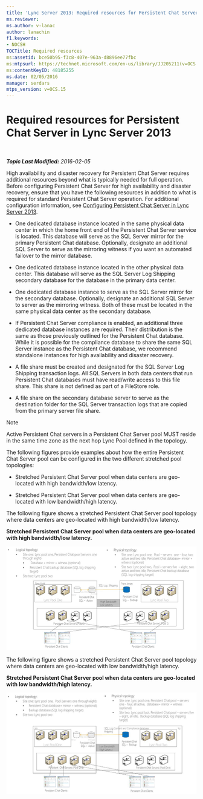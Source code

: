 ```yaml
---
title: 'Lync Server 2013: Required resources for Persistent Chat Server'
ms.reviewer: 
ms.author: v-lanac
author: lanachin
f1.keywords:
- NOCSH
TOCTitle: Required resources
ms:assetid: bce50b95-f3c8-407e-963a-d8896ee77fbc
ms:mtpsurl: https://technet.microsoft.com/en-us/library/JJ205211(v=OCS.15)
ms:contentKeyID: 48185255
ms.date: 02/05/2016
manager: serdars
mtps_version: v=OCS.15
---
```


<div data-xmlns="http://www.w3.org/1999/xhtml">

<div class="topic" data-xmlns="http://www.w3.org/1999/xhtml" data-msxsl="urn:schemas-microsoft-com:xslt" data-cs="http://msdn.microsoft.com/en-us/">

<div data-asp="http://msdn2.microsoft.com/asp">

# Required resources for Persistent Chat Server in Lync Server 2013

</div>

<div id="mainSection">

<div id="mainBody">

<span> </span>

_**Topic Last Modified:** 2016-02-05_

High availability and disaster recovery for Persistent Chat Server requires additional resources beyond what is typically needed for full operation. Before configuring Persistent Chat Server for high availability and disaster recovery, ensure that you have the following resources in addition to what is required for standard Persistent Chat Server operation. For additional configuration information, see [Configuring Persistent Chat Server in Lync Server 2013](lync-server-2013-configuring-persistent-chat-server.md).

  - One dedicated database instance located in the same physical data center in which the home front end of the Persistent Chat Server service is located. This database will serve as the SQL Server mirror for the primary Persistent Chat database. Optionally, designate an additional SQL Server to serve as the mirroring witness if you want an automated failover to the mirror database.

  - One dedicated database instance located in the other physical data center. This database will serve as the SQL Server Log Shipping secondary database for the database in the primary data center.

  - One dedicated database instance to serve as the SQL Server mirror for the secondary database. Optionally, designate an additional SQL Server to server as the mirroring witness. Both of these must be located in the same physical data center as the secondary database.

  - If Persistent Chat Server compliance is enabled, an additional three dedicated database instances are required. Their distribution is the same as those previously outlined for the Persistent Chat database. While it is possible for the compliance database to share the same SQL Server instance as the Persistent Chat database, we recommend standalone instances for high availability and disaster recovery.

  - A file share must be created and designated for the SQL Server Log Shipping transaction logs. All SQL Servers in both data centers that run Persistent Chat databases must have read/write access to this file share. This share is not defined as part of a FileStore role.

  - A file share on the secondary database server to serve as the destination folder for the SQL Server transaction logs that are copied from the primary server file share.

<div>


> [!NOTE]  
> Active Persistent Chat servers in a Persistent Chat Server pool MUST reside in the same time zone as the next hop Lync Pool defined in the topology.



</div>

The following figures provide examples about how the entire Persistent Chat Server pool can be configured in the two different stretched pool topologies:

  - Stretched Persistent Chat Server pool when data centers are geo-located with high bandwidth/low latency.

  - Stretched Persistent Chat Server pool when data centers are geo-located with low bandwidth/high latency.

The following figure shows a stretched Persistent Chat Server pool topology where data centers are geo-located with high bandwidth/low latency.

**Stretched Persistent Chat Server pool when data centers are geo-located with high bandwidth/low latency.**

![Persistent Chat Server pool HBW configuration exam](images/JJ205211.55d10910-c824-41e6-bed2-08d13a2abd65(OCS.15).jpg "Persistent Chat Server pool HBW configuration exam")

The following figure shows a stretched Persistent Chat Server pool topology where data centers are geo-located with low bandwidth/high latency.

**Stretched Persistent Chat Server pool when data centers are geo-located with low bandwidth/high latency.**

![Persistent Chat Server pool LBW configuration exam](images/JJ205211.586b0a3a-3767-4991-944f-ee54389512aa(OCS.15).jpg "Persistent Chat Server pool LBW configuration exam")

</div>

<span> </span>

</div>

</div>

</div>

